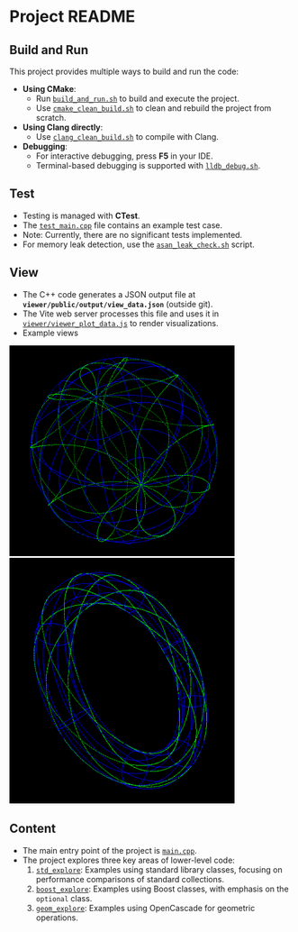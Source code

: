 # Project README

## Build and Run

This project provides multiple ways to build and run the code:

- **Using CMake**:
  - Run [`build_and_run.sh`](build_and_run.sh) to build and execute the project.
  - Use [`cmake_clean_build.sh`](cmake_clean_build.sh) to clean and rebuild the project from scratch.
- **Using Clang directly**:
  - Use [`clang_clean_build.sh`](clang_clean_build.sh) to compile with Clang.
- **Debugging**:
  - For interactive debugging, press **F5** in your IDE.
  - Terminal-based debugging is supported with [`lldb_debug.sh`](lldb_debug.sh).

## Test

- Testing is managed with **CTest**.
- The [`test_main.cpp`](test_main.cpp) file contains an example test case.
- Note: Currently, there are no significant tests implemented.
- For memory leak detection, use the [`asan_leak_check.sh`](asan_leak_check.sh) script.

## View

- The C++ code generates a JSON output file at **`viewer/public/output/view_data.json`** (outside git).
- The Vite web server processes this file and uses it in [`viewer/viewer_plot_data.js`](viewer/viewer_plot_data.js) to render visualizations.
- Example views 

<img src="images/sphere_view.png" alt="Sphere Screenshot" width="400">
<img src="images/torus_view.png" alt="Torus Screenshot" width="400">

## Content

- The main entry point of the project is [`main.cpp`](main.cpp).
- The project explores three key areas of lower-level code:
  1. [`std_explore`](std_explore): Examples using standard library classes, focusing on performance comparisons of standard collections.
  2. [`boost_explore`](boost_explore): Examples using Boost classes, with emphasis on the `optional` class.
  3. [`geom_explore`](geom_explore): Examples using OpenCascade for geometric operations.
